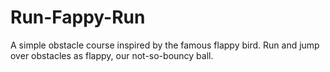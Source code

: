 # Run-Fappy-Run
A simple obstacle course inspired by the famous flappy bird. Run and jump over obstacles as flappy, our not-so-bouncy ball. 
